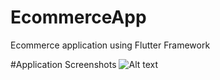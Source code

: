 # EcommerceApp
Ecommerce application using Flutter Framework

#Application Screenshots
![Alt text](/screenshots/img.jpg?raw=true "Optional Title")
